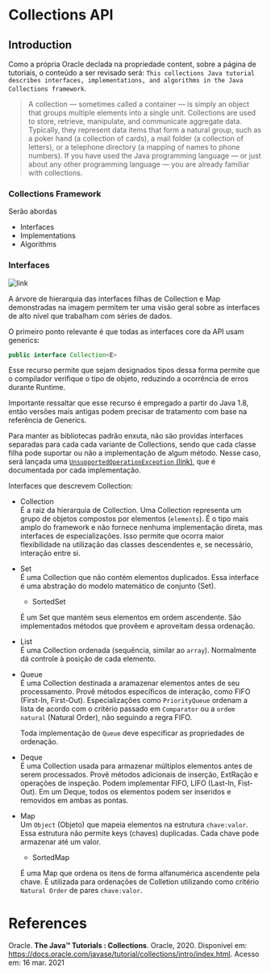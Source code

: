 # Collections API

## Introduction

Como a própria Oracle declada na propriedade content, sobre a página de tutoriais, o conteúdo a ser revisado será: `This collections Java tutorial describes interfaces, implementations, and algorithms in the Java Collections framework`.

> A collection — sometimes called a container — is simply an object that groups multiple elements into a single unit. Collections are used to store, retrieve, manipulate, and communicate aggregate data. Typically, they represent data items that form a natural group, such as a poker hand (a collection of cards), a mail folder (a collection of letters), or a telephone directory (a mapping of names to phone numbers). If you have used the Java programming language — or just about any other programming language — you are already familiar with collections.

### Collections Framework

Serão abordas
- Interfaces
- Implementations
- Algorithms

### Interfaces

![link](https://docs.oracle.com/javase/tutorial/figures/collections/colls-coreInterfaces.gif)

A árvore de hierarquia das interfaces filhas de Collection e Map demonstradas na imagem permitem ter uma visão geral sobre as interfaces de alto nível que trabalham com séries de dados.

O primeiro ponto relevante é que todas as interfaces core da API usam generics:

```java
public interface Collection<E>
```

Esse recurso permite que sejam designados tipos dessa forma permite que o compilador verifique o tipo de objeto, reduzindo a ocorrência de erros durante Runtime.

Importante ressaltar que esse recurso é empregado a partir do Java 1.8, então versões mais antigas podem precisar de tratamento com base na referência de Generics.

Para manter as bibliotecas padrão enxuta, não são providas interfaces separadas para cada cada variante de Collections, sendo que cada classe filha pode suportar ou não a implementação de algum método. Nesse caso, será lançada uma [`UnsupportedOperationException` (link)](https://docs.oracle.com/javase/8/docs/api/java/lang/UnsupportedOperationException.html), que é documentada por cada implementação.

Interfaces que descrevem Collection:
- Collection\
    É a raiz da hierarquia de Collection. Uma Collection representa um grupo de objetos compostos por elementos (`elements`). É o tipo mais amplo do framework e não fornece nenhuma implementação direta, mas interfaces de especializações. Isso permite que ocorra maior flexibilidade na utilização das classes descendentes e, se necessário, interação entre si.
- Set\
    É uma Collection que não contém elementos duplicados. Essa interface é uma abstração do modelo matemático de conjunto (Set).
    - SortedSet

    É um Set que mantém seus elementos em ordem  ascendente. São implementados métodos que provêem e aproveitam dessa ordenação.
- List\
    É uma Collection ordenada (sequência, similar ao `array`). Normalmente dá controle à posição de cada elemento.
- Queue\
    É uma Collection destinada a aramazenar elementos antes de seu processamento. Provê métodos específicos de interação, como FIFO (First-In, First-Out). Especializações como `PriorityQueue` ordenam a lista de acordo com o critério passado em `Comparator` ou a `ordem natural` (Natural Order), não seguindo a regra FIFO.
    
    Toda implementação de `Queue` deve especificar as propriedades de ordenação.
- Deque\
    É uma Collection usada para armazenar múltiplos elementos antes de serem processados. Provê métodos adicionais de inserção, ExtRação e operações de inspeção.
    Podem implementar FIFO, LIFO (Last-In, Fist-Out). Em um Deque, todos os elementos podem ser inseridos e removidos em ambas as pontas.
- Map\
    Um `Object` (Objeto) que mapeia elementos na estrutura `chave:valor`. Essa estrutura não permite keys (chaves) duplicadas. Cada chave pode armazenar até um valor.
    - SortedMap
    
    É uma Map que ordena os itens de forma alfanumérica ascendente pela chave. É utilizada para ordenações de Colletion utilizando como critério `Natural Order` de pares `chave:valor`.


# References
Oracle. **The Java™ Tutorials : Collections**. Oracle, 2020. Disponível em: https://docs.oracle.com/javase/tutorial/collections/intro/index.html. Acesso em: 16 mar. 2021